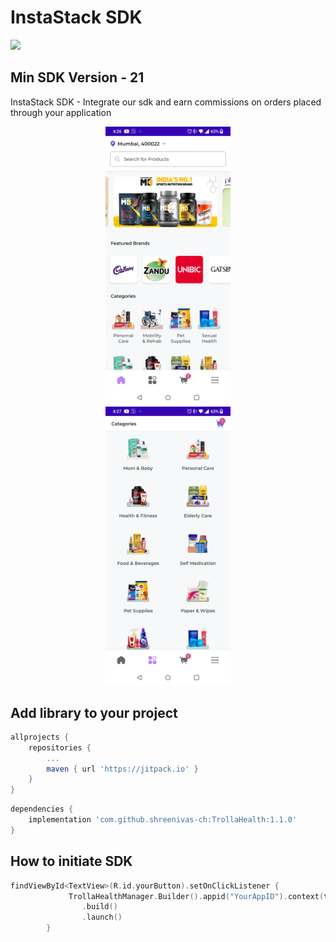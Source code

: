 # InstaStack SDK

[![](https://jitpack.io/v/shreenivas-ch/TrollaHealth.svg)](https://jitpack.io/#shreenivas-ch/TrollaHealth)

## Min SDK Version - 21

InstaStack SDK - Integrate our sdk and earn commissions on orders placed through your application

<p align="center">
<img src="https://github.com/shreenivas-ch/TrollaHealth/blob/7ff040dcb21b995dff778edf306fc46588b9e273/screenshot1.png" alt="alt text" width="200" hspace="40"><img src="https://github.com/shreenivas-ch/TrollaHealth/blob/7ff040dcb21b995dff778edf306fc46588b9e273/screenshot2.png" alt="alt text" width="200" hspace="40">

</p>


## Add library to your project

```gradle
allprojects {
	repositories {
		...
		maven { url 'https://jitpack.io' }
	}
}
```

```gradle
dependencies {
	implementation 'com.github.shreenivas-ch:TrollaHealth:1.1.0'
}
```

## How to initiate SDK
```kotlin
findViewById<TextView>(R.id.yourButton).setOnClickListener {
             TrollaHealthManager.Builder().appid("YourAppID").context(this).application(application)
                .build()
                .launch()
        }
```
